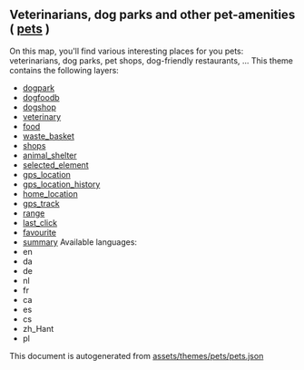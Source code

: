 [//]: # (WARNING: this file is automatically generated. Please find the sources at the bottom and edit those sources)

## Veterinarians, dog parks and other pet-amenities ( [pets](https://mapcomplete.org/pets) )
On this map, you'll find various interesting places for you pets: veterinarians, dog parks, pet shops, dog-friendly restaurants, ...
This theme contains the following layers:
 - [dogpark](../Layers/dogpark.md)
 - [dogfoodb](../Layers/dogfoodb.md)
 - [dogshop](../Layers/dogshop.md)
 - [veterinary](../Layers/veterinary.md)
 - [food](../Layers/food.md)
 - [waste_basket](../Layers/waste_basket.md)
 - [shops](../Layers/shops.md)
 - [animal_shelter](../Layers/animal_shelter.md)
 - [selected_element](../Layers/selected_element.md)
 - [gps_location](../Layers/gps_location.md)
 - [gps_location_history](../Layers/gps_location_history.md)
 - [home_location](../Layers/home_location.md)
 - [gps_track](../Layers/gps_track.md)
 - [range](../Layers/range.md)
 - [last_click](../Layers/last_click.md)
 - [favourite](../Layers/favourite.md)
 - [summary](../Layers/summary.md)
Available languages:
 - en
 - da
 - de
 - nl
 - fr
 - ca
 - es
 - cs
 - zh_Hant
 - pl


This document is autogenerated from [assets/themes/pets/pets.json](https://github.com/pietervdvn/MapComplete/blob/develop/assets/themes/pets/pets.json)
